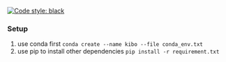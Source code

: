 [![Code style: black](https://img.shields.io/badge/code%20style-black-000000.svg)](https://github.com/psf/black)

### Setup
1. use conda first `conda create --name kibo --file conda_env.txt`
2. use pip to install other dependencies `pip install -r requirement.txt`